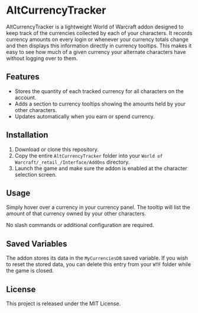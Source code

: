 # AltCurrencyTracker

AltCurrencyTracker is a lightweight World of Warcraft addon designed to keep track of the currencies collected by each of your characters. It records currency amounts on every login or whenever your currency totals change and then displays this information directly in currency tooltips. This makes it easy to see how much of a given currency your alternate characters have without logging over to them.

## Features
- Stores the quantity of each tracked currency for all characters on the account.
- Adds a section to currency tooltips showing the amounts held by your other characters.
- Updates automatically when you earn or spend currency.

## Installation
1. Download or clone this repository.
2. Copy the entire `AltCurrencyTracker` folder into your `World of Warcraft/_retail_/Interface/AddOns` directory.
3. Launch the game and make sure the addon is enabled at the character selection screen.

## Usage
Simply hover over a currency in your currency panel. The tooltip will list the amount of that currency owned by your other characters.

No slash commands or additional configuration are required.

## Saved Variables
The addon stores its data in the `MyCurrenciesDB` saved variable. If you wish to reset the stored data, you can delete this entry from your `WTF` folder while the game is closed.

## License
This project is released under the MIT License.
